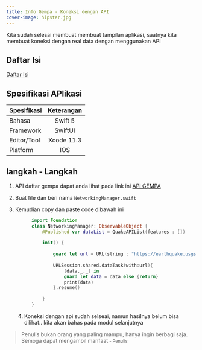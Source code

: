 ```yaml
---
title: Info Gempa - Koneksi dengan API
cover-image: hipster.jpg
---
```


Kita sudah selesai membuat membuat tampilan aplikasi, saatnya kita membuat koneksi dengan real data dengan menggunakan API

<!-- more -->

## Daftar Isi ##

[Daftar Isi](https://thengoding.com/2019/12/16/daftar-isi-aplikasi-info-gempa-ios/)


## Spesifikasi APlikasi ##

|  Spesifikasi  | Keterangan      |
| :------------ |:---------------:|
|  Bahasa       | Swift 5         |
| Framework     | SwiftUI         |
| Editor/Tool   | Xcode 11.3      |
| Platform      | IOS             | 


## langkah - Langkah ##

1. API daftar gempa dapat anda lihat pada link ini [API GEMPA](https://earthquake.usgs.gov/earthquakes/feed/v1.0/summary/2.5_day.geojson)
   
2. Buat file dan beri nama `NetworkingManager.swift`

3. Kemudian copy dan paste code dibawah ini
   
   ```swift
         import Foundation
         class NetworkingManager: ObservableObject {
             @Published var dataList = QuakeAPIList(features : [])
             
             init() {
                 
                 guard let url = URL(string : "https://earthquake.usgs.gov/earthquakes/feed/v1.0/summary/2.5_day.geojson") else {return}
                 
                 URLSession.shared.dataTask(with:url){
                     (data,_,_) in
                     guard let data = data else {return}
                     print(data)
                 }.resume()
                 
             }
         }

   ```

   4. Koneksi dengan api sudah selseai, namun hasilnya belum bisa dilihat.. kita akan bahas pada modul selanjutnya








>Penulis bukan orang yang paling mampu, hanya ingin berbagi saja. Semoga dapat mengambil manfaat<small> - Penulis</small>